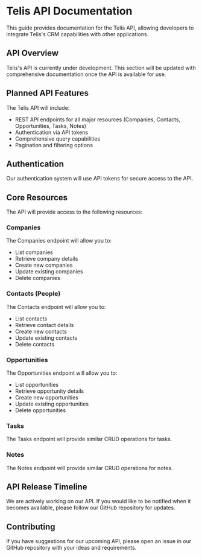 # Telis API Documentation

This guide provides documentation for the Telis API, allowing developers to integrate Telis's CRM capabilities with other applications.

## API Overview

Telis's API is currently under development. This section will be updated with comprehensive documentation once the API is available for use.

## Planned API Features

The Telis API will include:

- REST API endpoints for all major resources (Companies, Contacts, Opportunities, Tasks, Notes)
- Authentication via API tokens
- Comprehensive query capabilities
- Pagination and filtering options

## Authentication

Our authentication system will use API tokens for secure access to the API.

## Core Resources

The API will provide access to the following resources:

### Companies

The Companies endpoint will allow you to:
- List companies
- Retrieve company details
- Create new companies
- Update existing companies
- Delete companies

### Contacts (People)

The Contacts endpoint will allow you to:
- List contacts
- Retrieve contact details
- Create new contacts
- Update existing contacts
- Delete contacts

### Opportunities

The Opportunities endpoint will allow you to:
- List opportunities
- Retrieve opportunity details
- Create new opportunities
- Update existing opportunities
- Delete opportunities

### Tasks

The Tasks endpoint will provide similar CRUD operations for tasks.

### Notes

The Notes endpoint will provide similar CRUD operations for notes.

## API Release Timeline

We are actively working on our API. If you would like to be notified when it becomes available, please follow our GitHub repository for updates.

## Contributing

If you have suggestions for our upcoming API, please open an issue in our GitHub repository with your ideas and requirements. 